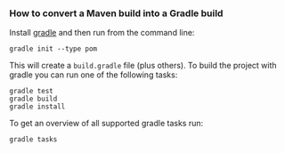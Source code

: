 ### How to convert a Maven build into a Gradle build
Install [gradle](https://gradle.org) and then run from the command line:

```
gradle init --type pom
```

This will create a ```build.gradle``` file (plus others).
To build the project with gradle you can run one of the following tasks:

```
gradle test
gradle build
gradle install
```

To get an overview of all supported gradle tasks run:

```
gradle tasks
```
